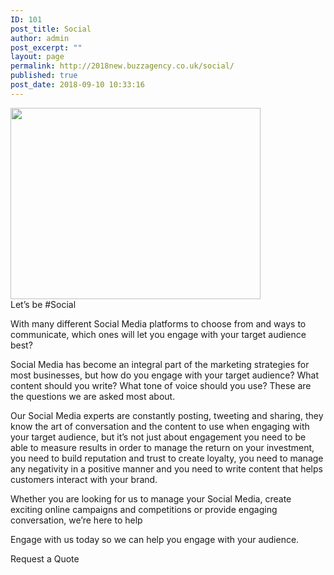 ```yaml
---
ID: 101
post_title: Social
author: admin
post_excerpt: ""
layout: page
permalink: http://2018new.buzzagency.co.uk/social/
published: true
post_date: 2018-09-10 10:33:16
---
```

<div><img class="attachment-400x400 size-400x400 wp-post-image alignright" src="https://i2.wp.com/goodwrite.ink/wp-content/uploads/2017/01/social.jpg?fit=400%2C306" sizes="(max-width: 400px) 100vw, 400px" srcset="https://i2.wp.com/goodwrite.ink/wp-content/uploads/2017/01/social.jpg?w=1340 1340w, https://i2.wp.com/goodwrite.ink/wp-content/uploads/2017/01/social.jpg?resize=300%2C230 300w, https://i2.wp.com/goodwrite.ink/wp-content/uploads/2017/01/social.jpg?resize=768%2C588 768w, https://i2.wp.com/goodwrite.ink/wp-content/uploads/2017/01/social.jpg?resize=1024%2C784 1024w, https://i2.wp.com/goodwrite.ink/wp-content/uploads/2017/01/social.jpg?w=1280 1280w" alt="" width="400" height="306" data-attachment-id="118" data-permalink="http://goodwrite.ink/services/social/social/" data-orig-file="https://i2.wp.com/goodwrite.ink/wp-content/uploads/2017/01/social.jpg?fit=1340%2C1026" data-orig-size="1340,1026" data-comments-opened="1" data-image-meta="{&quot;aperture&quot;:&quot;0&quot;,&quot;credit&quot;:&quot;&quot;,&quot;camera&quot;:&quot;&quot;,&quot;caption&quot;:&quot;&quot;,&quot;created_timestamp&quot;:&quot;0&quot;,&quot;copyright&quot;:&quot;&quot;,&quot;focal_length&quot;:&quot;0&quot;,&quot;iso&quot;:&quot;0&quot;,&quot;shutter_speed&quot;:&quot;0&quot;,&quot;title&quot;:&quot;&quot;,&quot;orientation&quot;:&quot;0&quot;}" data-image-title="social" data-image-description="" data-medium-file="https://i2.wp.com/goodwrite.ink/wp-content/uploads/2017/01/social.jpg?fit=300%2C230" data-large-file="https://i2.wp.com/goodwrite.ink/wp-content/uploads/2017/01/social.jpg?fit=640%2C490" /></div>
Let’s be #Social

With many different Social Media platforms to choose from and ways to communicate, which ones will let you engage with your target audience best?

Social Media has become an integral part of the marketing strategies for most businesses, but how do you engage with your target audience? What content should you write? What tone of voice should you use? These are the questions we are asked most about.

Our Social Media experts are constantly posting, tweeting and sharing, they know the art of conversation and the content to use when engaging with your target audience, but it’s not just about engagement you need to be able to measure results in order to manage the return on your investment, you need to build reputation and trust to create loyalty, you need to manage any negativity in a positive manner and you need to write content that helps customers interact with your brand.

Whether you are looking for us to manage your Social Media, create exciting online campaigns and competitions or provide engaging conversation, we’re here to help

Engage with us today so we can help you engage with your audience.

Request a Quote